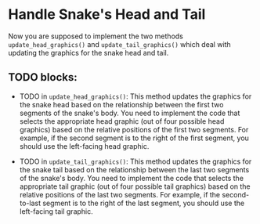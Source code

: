 # Handle Snake's Head and Tail
Now you are supposed to implement the two methods `update_head_graphics()` and `update_tail_graphics()` which deal with updating the graphics for the snake head and tail.

## TODO blocks:

- TODO in `update_head_graphics()`: This method updates the graphics for the snake head based on the relationship between the first two segments of the snake's body. You need to implement the code that selects the appropriate head graphic (out of four possible head graphics) based on the relative positions of the first two segments. For example, if the second segment is to the right of the first segment, you should use the left-facing head graphic.

- TODO in `update_tail_graphics()`: This method updates the graphics for the snake tail based on the relationship between the last two segments of the snake's body. You need to implement the code that selects the appropriate tail graphic (out of four possible tail graphics) based on the relative positions of the last two segments. For example, if the second-to-last segment is to the right of the last segment, you should use the left-facing tail graphic.

